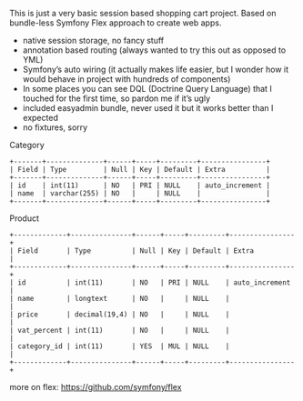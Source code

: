 This is just a very basic session based shopping cart project.
Based on bundle-less Symfony Flex approach to create web apps.

- native session storage, no fancy stuff
- annotation based routing (always wanted to try this out as opposed to YML)
- Symfony’s auto wiring (it actually makes life easier, but I wonder how it would behave in project with hundreds of components)
- In some places you can see DQL (Doctrine Query Language) that I touched for the first time, so pardon me if it’s ugly
- included easyadmin bundle, never used it but it works better than I expected
- no fixtures, sorry

Category
```
+-------+--------------+------+-----+---------+----------------+
| Field | Type         | Null | Key | Default | Extra          |
+-------+--------------+------+-----+---------+----------------+
| id    | int(11)      | NO   | PRI | NULL    | auto_increment |
| name  | varchar(255) | NO   |     | NULL    |                |
+-------+--------------+------+-----+---------+----------------+
```
Product
```
+-------------+---------------+------+-----+---------+----------------+
| Field       | Type          | Null | Key | Default | Extra          |
+-------------+---------------+------+-----+---------+----------------+
| id          | int(11)       | NO   | PRI | NULL    | auto_increment |
| name        | longtext      | NO   |     | NULL    |                |
| price       | decimal(19,4) | NO   |     | NULL    |                |
| vat_percent | int(11)       | NO   |     | NULL    |                |
| category_id | int(11)       | YES  | MUL | NULL    |                |
+-------------+---------------+------+-----+---------+----------------+
```

more on flex: https://github.com/symfony/flex
